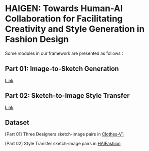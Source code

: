 # HAIGEN: Towards Human-AI Collaboration for Facilitating Creativity and Style Generation in Fashion Design

Some modules in our framework are presented as follows：

## Part 01: Image-to-Sketch Generation

[Link](./I2S/)

## Part 02: Sketch-to-Image Style Transfer

[Link](./S2I)

## Dataset

[Part 01] Three Designers sketch-image pairs in [Clothes-V1](https://drive.google.com/file/d/1dPNQOaFYMRY2sxREs8Is-G3ltpi61Ftm/view?usp=drive_link)

[Part 02] Style Transfer sketch-image pairs in [HAIFashion](https://drive.google.com/file/d/1hbFUNToU7CtMqz6shqNsybYt4VhIBMlW/view?usp=drive_link)

